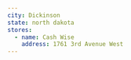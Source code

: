 ```yaml
---
city: Dickinson
state: north dakota
stores:
  - name: Cash Wise
    address: 1761 3rd Avenue West
---
```


